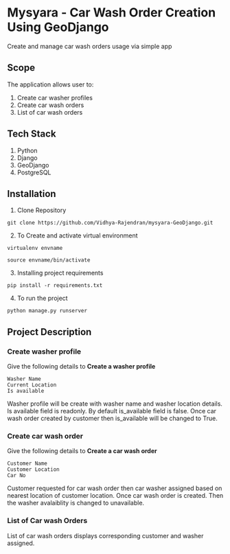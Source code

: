 # Mysyara - Car Wash Order Creation Using GeoDjango
Create and manage car wash orders usage via simple app

## Scope
The application allows user to:
1. Create car washer profiles
2. Create car wash orders
3. List of car wash orders

## Tech Stack
1. Python
2. Django
3. GeoDjango
4. PostgreSQL

## Installation
1. Clone Repository
```
git clone https://github.com/Vidhya-Rajendran/mysyara-GeoDjango.git
```
2. To Create and activate virtual environment
```
virtualenv envname

source envname/bin/activate
```
3. Installing project requirements
```
pip install -r requirements.txt
```
4. To run the project
```
python manage.py runserver
```

## Project Description
### Create washer profile
Give the following details to **Create a washer profile**
```
Washer Name
Current Location
Is available
```
Washer profile will be create with washer name and washer location details. Is available field is readonly. By default is_available field is false. Once car wash order created by customer then is_available will be changed to True.

### Create car wash order
Give the following details to **Create a car wash order**
```
Customer Name
Customer Location
Car No
```
Customer requested for car wash order then car washer assigned based on nearest location of customer location. Once car wash order is created. Then the washer avalaiblity is changed to unavailable. 

### List of Car wash Orders
List of car wash orders displays corresponding customer and washer assigned.




